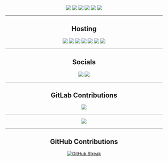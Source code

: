 <div align="center">
   <img src="https://img.shields.io/badge/svelte-%23f1413d.svg?style=for-the-badge&logo=svelte&logoColor=white" />
   <img src="https://img.shields.io/badge/typescript-%233178C6?style=for-the-badge&logo=typescript&logoColor=white" />
   <img src="https://img.shields.io/badge/tailwindcss-%2338B2AC.svg?style=for-the-badge&logo=tailwind-css&logoColor=white" />
   <img src="https://img.shields.io/badge/SASS-hotpink.svg?style=for-the-badge&logo=SASS&logoColor=white" />
   <img src="https://img.shields.io/badge/Prisma-3982CE?style=for-the-badge&logo=Prisma&logoColor=white" />
   <img src="https://img.shields.io/badge/gitlab-%23181717.svg?style=for-the-badge&logo=gitlab&logoColor=white" />
</div>

<hr>

<div align="center">
   <h2>Hosting</h2>
   <img src="https://img.shields.io/badge/Cloudflare-F38020?style=for-the-badge&logo=Cloudflare&logoColor=white" />
   <img src="https://img.shields.io/badge/DigitalOcean-%230167ff.svg?style=for-the-badge&logo=digitalOcean&logoColor=white" />
   <img src="https://img.shields.io/badge/linode-00A95C?style=for-the-badge&logo=linode&logoColor=white" />
   <img src="https://img.shields.io/badge/heroku-%23430098.svg?style=for-the-badge&logo=heroku&logoColor=white" />
   <img src="https://img.shields.io/badge/netlify-%23000000.svg?style=for-the-badge&logo=netlify&logoColor=#00C7B7" />
   <img src="https://img.shields.io/badge/vercel-%23000000.svg?style=for-the-badge&logo=vercel&logoColor=white" />
   <img src="https://img.shields.io/badge/Vultr-007BFC.svg?style=for-the-badge&logo=vultr" />
</div>

<hr>

<div align="center">
   <h2>Socials</h2>
   <a href="https://discord.com/users/605830269395533845"><img src="https://img.shields.io/badge/discord-%235865F2?style=for-the-badge&logo=discord&logoColor=white" /></a>
   <a href="mailto:hello@nomocode.io"><img src="https://img.shields.io/badge/email-%23EA4335?style=for-the-badge&logo=gmail&logoColor=white"></a>
</div>

<hr>

<div align="center">
   <h2>GitLab Contributions</h2>
   <img src="https://github.com/NomoCode/NomoCode/assets/58144032/669e1990-4d33-461c-aa6e-355b0cdbddf5"/>
</div>

<hr>

<div align="center">
   <img src="https://github-readme-stats.vercel.app/api/top-langs/?username=nomocode&layout=compact&theme=dark)"/>
</div>

<hr>

<div align="center">
   <h2>GitHub Contributions</h2>
   <a href="https://git.io/streak-stats"><img src="https://streak-stats.demolab.com?user=NomoCode&theme=dark&hide_border=true" alt="GitHub Streak" /></a>
</div>
